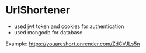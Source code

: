 # UrlShortener

- used jwt token and cookies for authentication
- used mongodb for database

Example: https://youareshort.onrender.com/ZdCVJLs5n
